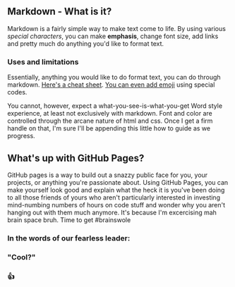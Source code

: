 ## Markdown - What is it?

Markdown is a fairly simple way to make text come to life. By using various *special characters*, you can make __emphasis__, change font size, add links and pretty much do anything you'd like to format text.

### Uses and limitations

Essentially, anything you would like to do format text, you can do through markdown. [Here's a cheat sheet](https://help.github.com/en/articles/basic-writing-and-formatting-syntax). [You can even add emoji](https://www.webfx.com/tools/emoji-cheat-sheet/) using special codes.

You cannot, however, expect a what-you-see-is-what-you-get Word style experience, at least not exclusively with markdown. Font and color are controlled through the arcane nature of html and css. Once I get a firm handle on that, I'm sure I'll be appending this little how to guide as we progress.

## What's up with GitHub Pages?

GitHub pages is a way to build out a snazzy public face for you, your projects, or anything you're passionate about. Using GitHub Pages, you can make yourself look good and explain what the heck it is you've been doing to all those friends of yours who aren't particularly interested in investing mind-numbing numbers of hours on code stuff and wonder why you aren't hanging out with them much anymore. It's because I'm excercising mah brain space bruh. Time to get \#brainswole 

### In the words of our fearless leader:
### \"Cool?"
### :+1:
